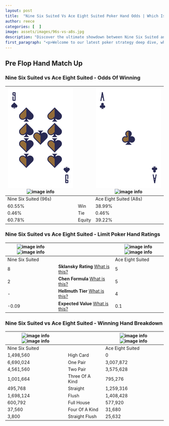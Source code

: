 ```yaml
---
layout: post
title:  "Nine Six Suited Vs Ace Eight Suited Poker Hand Odds | Which Is The Better Hand In Poker? A Complete Guide"
author: reece
categories: [  ]
image: assets/images/96s-vs-a8s.jpg
description: "Discover the ultimate showdown between Nine Six Suited and Ace Eight Suited in poker! Uncover the odds, strategies, and scenarios where one hand triumphs over the other. Get ready to up your poker game with this thrilling analysis."
first_paragraph: "<p>Welcome to our latest poker strategy deep dive, where we're pitting two distinct hands against each other in a high-stakes showdown: Nine Six Suited vs Ace Eight Suited.</p><p>In the dynamic world of poker, every decision counts, and knowing which hand holds the upper hand is key to your success at the table.</p><p>In this article, we'll dissect these two hands, explore the scenarios where one dominates the other, and equip you with the knowledge to make strategic choices that can tip the odds in your favor.</p><p>Get ready to unravel the intriguing dynamics of these poker hands and elevate your game to new heights.</p>"
---
```




[comment]: # (sp0)

## Pre Flop Hand Match Up

<div class="table hand-ratings" markdown="1"> 



### Nine Six Suited vs Ace Eight Suited - Odds Of Winning


    
| ![image info](assets/images/hand1/9.png) ![image info](assets/images/hand1/6s.png) |  | ![image info](assets/images/hand2/a.png) ![image info](assets/images/hand2/8s.png) |
| -------- | -------- | -------- |
| Nine Six Suited (96s) |  | Ace Eight Suited (A8s) |
| 60.55% | Win | 38.99% |
| 0.46% | Tie | 0.46% |
| 60.78% | Equity | 39.22% |




[comment]: # (sp1)



### Nine Six Suited vs Ace Eight Suited - Limit Poker Hand Ratings


    
| ![image info](https://www.riverpairs.com/assets/images/hand1/9.png) ![image info](https://www.riverpairs.com/assets/images/hand1/6s.png) |  | ![image info](https://www.riverpairs.com/assets/images/hand2/a.png) ![image info](https://www.riverpairs.com/assets/images/hand2/8s.png) |
| -------- | -------- | -------- |
| Nine Six Suited |  | Ace Eight Suited |
| 8 | **Sklansky Rating** [What is this?](/sklansky-rating-explained) | 5 |
| 2 | **Chen Formula** [What is this?](/chen-formula-explained) | 5 |
| - | **Hellmuth Tier** [What is this?](/Hellmuth-tier-explained) | 4 |
| -0.09 | **Expected Value** [What is this?](/expected-value-explained) | 0.1 |




[comment]: # (sp2)



### Nine Six Suited vs Ace Eight Suited - Winning Hand Breakdown


    
| ![image info](https://www.riverpairs.com/assets/images/hand1/9.png) ![image info](https://www.riverpairs.com/assets/images/hand1/6s.png) |  | ![image info](https://www.riverpairs.com/assets/images/hand2/a.png) ![image info](https://www.riverpairs.com/assets/images/hand2/8s.png) |
| -------- | -------- | -------- |
| Nine Six Suited |  | Ace Eight Suited |
| 1,498,560 | High Card | 0 |
| 6,690,024 | One Pair | 3,007,872 |
| 4,561,560 | Two Pair | 3,575,628 |
| 1,001,664 | Three Of A Kind | 795,276 |
| 495,768 | Straight | 1,259,316 |
| 1,698,124 | Flush | 1,408,428 |
| 600,792 | Full House | 577,920 |
| 37,560 | Four Of A Kind | 31,680 |
| 3,800 | Straight Flush | 25,632 |




[comment]: # (sp3)



</div>

[comment]: # (sp4)



[comment]: # (sp5)


